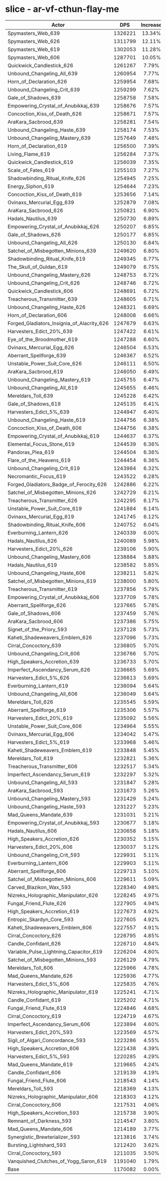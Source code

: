 # slice - ar-vf-cthun-flay-me
| Actor | DPS | Increase |
|---|:---:|:---:|
|Spymasters_Web_639|1326221|13.34%|
|Spymasters_Web_626|1311799|12.11%|
|Spymasters_Web_619|1302053|11.28%|
|Spymasters_Web_606|1287701|10.05%|
|Quickwick_Candlestick_626|1261267|7.79%|
|Unbound_Changeling_All_639|1260954|7.77%|
|Horn_of_Declaration_626|1259954|7.68%|
|Unbound_Changeling_Crit_639|1259299|7.62%|
|Gale_of_Shadows_639|1258758|7.58%|
|Empowering_Crystal_of_Anubikkaj_639|1258676|7.57%|
|Concoction_Kiss_of_Death_626|1258671|7.57%|
|AraKara_Sacbrood_639|1258281|7.54%|
|Unbound_Changeling_Haste_639|1258174|7.53%|
|Unbound_Changeling_Mastery_639|1257649|7.48%|
|Horn_of_Declaration_619|1256500|7.39%|
|Living_Flame_619|1256284|7.37%|
|Quickwick_Candlestick_619|1256039|7.35%|
|Scale_of_Fates_619|1255103|7.27%|
|Shadowbinding_Ritual_Knife_626|1254945|7.25%|
|Energy_Siphon_619|1254644|7.23%|
|Concoction_Kiss_of_Death_619|1253656|7.14%|
|Ovinaxs_Mercurial_Egg_639|1252879|7.08%|
|AraKara_Sacbrood_626|1250821|6.90%|
|Hadals_Nautilus_639|1250730|6.89%|
|Empowering_Crystal_of_Anubikkaj_626|1250207|6.85%|
|Gale_of_Shadows_626|1250177|6.85%|
|Unbound_Changeling_All_626|1250130|6.84%|
|Satchel_of_Misbegotten_Minions_639|1249620|6.80%|
|Shadowbinding_Ritual_Knife_619|1249345|6.77%|
|The_Skull_of_Guldan_619|1249079|6.75%|
|Unbound_Changeling_Mastery_626|1248753|6.72%|
|Unbound_Changeling_Crit_626|1248746|6.72%|
|Quickwick_Candlestick_606|1248691|6.72%|
|Treacherous_Transmitter_639|1248605|6.71%|
|Unbound_Changeling_Haste_626|1248321|6.69%|
|Horn_of_Declaration_606|1248008|6.66%|
|Forged_Gladiators_Insignia_of_Alacrity_626|1247679|6.63%|
|Harvesters_Edict_20%_639|1247422|6.61%|
|Eye_of_the_Broodmother_619|1247288|6.60%|
|Ovinaxs_Mercurial_Egg_626|1246504|6.53%|
|Aberrant_Spellforge_639|1246367|6.52%|
|Unstable_Power_Suit_Core_626|1246111|6.50%|
|AraKara_Sacbrood_619|1246050|6.49%|
|Unbound_Changeling_Mastery_619|1245755|6.47%|
|Unbound_Changeling_All_619|1245655|6.46%|
|Mereldars_Toll_639|1245228|6.42%|
|Gale_of_Shadows_619|1245135|6.41%|
|Harvesters_Edict_5%_639|1244947|6.40%|
|Unbound_Changeling_Haste_619|1244756|6.38%|
|Concoction_Kiss_of_Death_606|1244756|6.38%|
|Empowering_Crystal_of_Anubikkaj_619|1244637|6.37%|
|Elemental_Focus_Stone_619|1244539|6.36%|
|Pandoras_Plea_619|1244504|6.36%|
|Flare_of_the_Heavens_619|1244454|6.36%|
|Unbound_Changeling_Crit_619|1243984|6.32%|
|Necromantic_Focus_619|1243522|6.28%|
|Forged_Gladiators_Badge_of_Ferocity_626|1242886|6.22%|
|Satchel_of_Misbegotten_Minions_626|1242729|6.21%|
|Treacherous_Transmitter_626|1242295|6.17%|
|Unstable_Power_Suit_Core_619|1241884|6.14%|
|Ovinaxs_Mercurial_Egg_619|1241745|6.12%|
|Shadowbinding_Ritual_Knife_606|1240752|6.04%|
|Everburning_Lantern_626|1240339|6.00%|
|Hadals_Nautilus_626|1240089|5.98%|
|Harvesters_Edict_20%_626|1239106|5.90%|
|Unbound_Changeling_Mastery_606|1238884|5.88%|
|Hadals_Nautilus_619|1238582|5.85%|
|Unbound_Changeling_Haste_606|1238211|5.82%|
|Satchel_of_Misbegotten_Minions_619|1238000|5.80%|
|Treacherous_Transmitter_619|1237856|5.79%|
|Empowering_Crystal_of_Anubikkaj_606|1237709|5.78%|
|Aberrant_Spellforge_626|1237665|5.78%|
|Gale_of_Shadows_606|1237459|5.76%|
|AraKara_Sacbrood_606|1237386|5.75%|
|Signet_of_the_Priory_593|1237128|5.73%|
|Kaheti_Shadeweavers_Emblem_626|1237096|5.73%|
|Cirral_Concoctory_639|1236805|5.70%|
|Unbound_Changeling_Crit_606|1236766|5.70%|
|High_Speakers_Accretion_639|1236733|5.70%|
|Imperfect_Ascendancy_Serum_626|1236665|5.69%|
|Harvesters_Edict_5%_626|1236613|5.69%|
|Everburning_Lantern_619|1236094|5.64%|
|Unbound_Changeling_All_606|1236049|5.64%|
|Mereldars_Toll_626|1235545|5.59%|
|Aberrant_Spellforge_619|1235306|5.57%|
|Harvesters_Edict_20%_619|1235092|5.56%|
|Unstable_Power_Suit_Core_606|1234964|5.55%|
|Ovinaxs_Mercurial_Egg_606|1234042|5.47%|
|Harvesters_Edict_5%_619|1233968|5.46%|
|Kaheti_Shadeweavers_Emblem_619|1233848|5.45%|
|Mereldars_Toll_619|1232821|5.36%|
|Treacherous_Transmitter_606|1232517|5.34%|
|Imperfect_Ascendancy_Serum_619|1232297|5.32%|
|Unbound_Changeling_All_593|1231847|5.28%|
|AraKara_Sacbrood_593|1231673|5.26%|
|Unbound_Changeling_Mastery_593|1231429|5.24%|
|Unbound_Changeling_Haste_593|1231227|5.23%|
|Mad_Queens_Mandate_639|1231031|5.21%|
|Empowering_Crystal_of_Anubikkaj_593|1230677|5.18%|
|Hadals_Nautilus_606|1230658|5.18%|
|High_Speakers_Accretion_626|1230352|5.15%|
|Harvesters_Edict_20%_606|1230037|5.12%|
|Unbound_Changeling_Crit_593|1229931|5.11%|
|Everburning_Lantern_606|1229903|5.11%|
|Aberrant_Spellforge_606|1229713|5.10%|
|Satchel_of_Misbegotten_Minions_606|1229611|5.09%|
|Carved_Blazikon_Wax_593|1228340|4.98%|
|Nizreks_Holographic_Manipulator_626|1228245|4.97%|
|Fungal_Friend_Flute_626|1227905|4.94%|
|High_Speakers_Accretion_619|1227673|4.92%|
|Entropic_Skardyn_Core_593|1227605|4.92%|
|Kaheti_Shadeweavers_Emblem_606|1227557|4.91%|
|Cirral_Concoctory_626|1226795|4.85%|
|Candle_Confidant_626|1226710|4.84%|
|Variable_Pulse_Lightning_Capacitor_619|1226204|4.80%|
|Satchel_of_Misbegotten_Minions_593|1226129|4.79%|
|Mereldars_Toll_606|1225966|4.78%|
|Mad_Queens_Mandate_626|1225936|4.77%|
|Harvesters_Edict_5%_606|1225835|4.76%|
|Nizreks_Holographic_Manipulator_619|1225241|4.71%|
|Candle_Confidant_619|1225202|4.71%|
|Fungal_Friend_Flute_619|1224846|4.68%|
|Cirral_Concoctory_619|1224719|4.67%|
|Imperfect_Ascendancy_Serum_606|1223894|4.60%|
|Harvesters_Edict_20%_593|1223569|4.57%|
|Sigil_of_Algari_Concordance_593|1223286|4.55%|
|High_Speakers_Accretion_606|1221438|4.39%|
|Harvesters_Edict_5%_593|1220285|4.29%|
|Mad_Queens_Mandate_619|1219665|4.24%|
|Candle_Confidant_606|1219139|4.19%|
|Fungal_Friend_Flute_606|1218543|4.14%|
|Mereldars_Toll_593|1218369|4.13%|
|Nizreks_Holographic_Manipulator_606|1218303|4.12%|
|Cirral_Concoctory_606|1217531|4.06%|
|High_Speakers_Accretion_593|1215738|3.90%|
|Remnant_of_Darkness_593|1214547|3.80%|
|Mad_Queens_Mandate_606|1214189|3.77%|
|Synergistic_Brewterializer_593|1213816|3.74%|
|Bursting_Lightshard_593|1212420|3.62%|
|Cirral_Concoctory_593|1211035|3.50%|
|Vanquished_Clutches_of_Yogg_Saron_619|1191040|1.79%|
|Base|1170082|0.00%|
